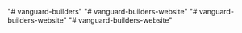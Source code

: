 "# vanguard-builders" 
"# vanguard-builders-website" 
"# vanguard-builders-website" 
"# vanguard-builders-website"

